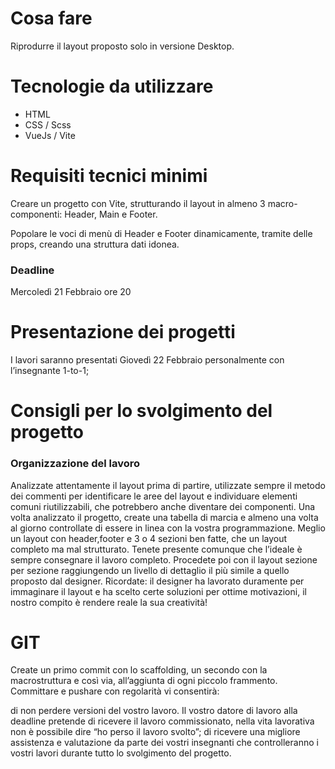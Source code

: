 # Cosa fare
Riprodurre il layout proposto solo in versione Desktop.

# Tecnologie da utilizzare
* HTML
* CSS / Scss
* VueJs / Vite

# Requisiti tecnici minimi
Creare un progetto con Vite, strutturando il layout in almeno 3 macro-componenti:
Header, Main e Footer.

Popolare le voci di menù di Header e Footer dinamicamente, tramite delle props, creando una struttura dati idonea.

### Deadline
Mercoledì 21 Febbraio ore 20

# Presentazione dei progetti
I lavori saranno presentati Giovedì 22 Febbraio personalmente con l’insegnante 1-to-1;

# Consigli per lo svolgimento del progetto
### Organizzazione del lavoro
Analizzate attentamente il layout prima di partire, utilizzate sempre il metodo dei commenti per identificare le aree del layout e individuare elementi comuni riutilizzabili, che potrebbero anche diventare dei componenti.
Una volta analizzato il progetto, create una tabella di marcia e almeno una volta al giorno controllate di essere in linea con la vostra programmazione. Meglio un layout con header,footer e 3 o 4 sezioni ben fatte, che un layout completo ma mal strutturato. Tenete presente comunque che l’ideale è sempre consegnare il lavoro completo.
Procedete poi con il layout sezione per sezione raggiungendo un livello di dettaglio il più simile a quello proposto dal designer.
Ricordate: il designer ha lavorato duramente per immaginare il layout e ha scelto certe soluzioni per ottime motivazioni, il nostro compito è rendere reale la sua creatività!

# GIT
Create un primo commit con lo scaffolding, un secondo con la macrostruttura e così via, all’aggiunta di ogni piccolo frammento. Committare e pushare con regolarità vi consentirà:

di non perdere versioni del vostro lavoro. Il vostro datore di lavoro alla deadline pretende di ricevere il lavoro commissionato, nella vita lavorativa non è possibile dire “ho perso il lavoro svolto”;
di ricevere una migliore assistenza e valutazione da parte dei vostri insegnanti che controlleranno i vostri lavori durante tutto lo svolgimento del progetto.

